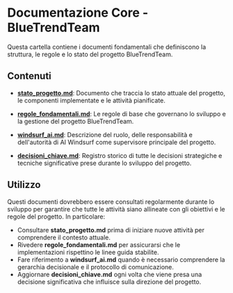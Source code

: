 # Documentazione Core - BlueTrendTeam

Questa cartella contiene i documenti fondamentali che definiscono la struttura, le regole e lo stato del progetto BlueTrendTeam.

## Contenuti

- [**stato_progetto.md**](./stato_progetto.md): Documento che traccia lo stato attuale del progetto, le componenti implementate e le attività pianificate.

- [**regole_fondamentali.md**](./regole_fondamentali.md): Le regole di base che governano lo sviluppo e la gestione del progetto BlueTrendTeam.

- [**windsurf_ai.md**](./windsurf_ai.md): Descrizione del ruolo, delle responsabilità e dell'autorità di AI Windsurf come supervisore principale del progetto.

- [**decisioni_chiave.md**](./decisioni_chiave.md): Registro storico di tutte le decisioni strategiche e tecniche significative prese durante lo sviluppo del progetto.

## Utilizzo

Questi documenti dovrebbero essere consultati regolarmente durante lo sviluppo per garantire che tutte le attività siano allineate con gli obiettivi e le regole del progetto. In particolare:

- Consultare **stato_progetto.md** prima di iniziare nuove attività per comprendere il contesto attuale.
- Rivedere **regole_fondamentali.md** per assicurarsi che le implementazioni rispettino le linee guida stabilite.
- Fare riferimento a **windsurf_ai.md** quando è necessario comprendere la gerarchia decisionale e il protocollo di comunicazione.
- Aggiornare **decisioni_chiave.md** ogni volta che viene presa una decisione significativa che influisce sulla direzione del progetto.
